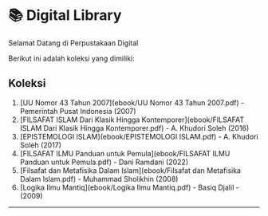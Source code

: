 # 📚 Digital Library

Selamat Datang di Perpustakaan Digital

Berikut ini adalah koleksi yang dimiliki:

## Koleksi
1. [UU Nomor 43 Tahun 2007](ebook/UU Nomor 43 Tahun 2007.pdf) - Pemerintah Pusat Indonesia (2007)
2. [FILSAFAT ISLAM Dari Klasik Hingga Kontemporer](ebook/FILSAFAT ISLAM Dari Klasik Hingga Kontemporer.pdf) - A. Khudori Soleh (2016)
3. [EPISTEMOLOGI ISLAM](ebook/EPISTEMOLOGI ISLAM.pdf) - A. Khudori Soleh (2017)
4. [FILSAFAT ILMU Panduan untuk Pemula](ebook/FILSAFAT ILMU Panduan untuk Pemula.pdf) - Dani Ramdani (2022)
5. [Filsafat dan Metafisika Dalam Islam](ebook/Filsafat dan Metafisika Dalam Islam.pdf) - Muhammad Sholikhin (2008)
6. [Logika Ilmu Mantiq](ebook/Logika Ilmu Mantiq.pdf) - Basiq Djalil - (2009)
----
